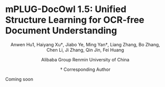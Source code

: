 # mPLUG-DocOwl 1.5: Unified Structure Learning for OCR-free Document Understanding

<div align="center">
Anwen Hu1, Haiyang Xu†, Jiabo Ye, Ming Yan†, Liang Zhang, Bo Zhang, Chen Li, Ji Zhang, Qin Jin, Fei Huang

Alibaba Group
Renmin University of China

† Corresponding Author

</div>

Coming soon

